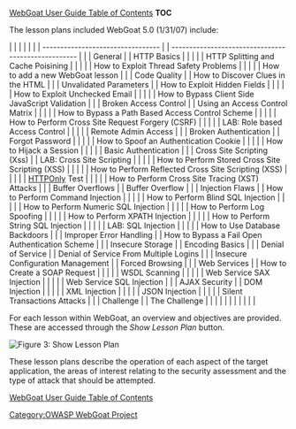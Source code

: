 [WebGoat User Guide Table of
Contents](WebGoat_User_Guide_Table_of_Contents "wikilink") __TOC__

The lesson plans included WebGoat 5.0 (1/31/07) include:

|  |                                   |  |                                                     |
|  | --------------------------------- |  | --------------------------------------------------- |
|  | General                           |  | HTTP Basics                                         |
|  |                                   |  | HTTP Splitting and Cache Poisining                  |
|  |                                   |  | How to Exploit Thread Safety Problems               |
|  |                                   |  | How to add a new WebGoat lesson                     |
|  | Code Quality                      |  | How to Discover Clues in the HTML                   |
|  | Unvalidated Parameters            |  | How to Exploit Hidden Fields                        |
|  |                                   |  | How to Exploit Unchecked Email                      |
|  |                                   |  | How to Bypass Client Side JavaScript Validation     |
|  | Broken Access Control             |  | Using an Access Control Matrix                      |
|  |                                   |  | How to Bypass a Path Based Access Control Scheme    |
|  |                                   |  | How to Perform Cross Site Request Forgery (CSRF)    |
|  |                                   |  | LAB: Role based Access Control                      |
|  |                                   |  | Remote Admin Access                                 |
|  | Broken Authentication             |  | Forgot Password                                     |
|  |                                   |  | How to Spoof an Authentication Cookie               |
|  |                                   |  | How to Hijack a Session                             |
|  |                                   |  | Basic Authentication                                |
|  | Cross Site Scripting (Xss)        |  | LAB: Cross Site Scripting                           |
|  |                                   |  | How to Perform Stored Cross Site Scripting (XSS)    |
|  |                                   |  | How to Perform Reflected Cross Site Scripting (XSS) |
|  |                                   |  | [HTTPOnly](HTTPOnly "wikilink") Test                |
|  |                                   |  | How to Perform Cross Site Tracing (XST) Attacks     |
|  | Buffer Overflows                  |  | Buffer Overflow                                     |
|  | Injection Flaws                   |  | How to Perform Command Injection                    |
|  |                                   |  | How to Perform Blind SQL Injection                  |
|  |                                   |  | How to Perform Numeric SQL Injection                |
|  |                                   |  | How to Perform Log Spoofing                         |
|  |                                   |  | How to Perform XPATH Injection                      |
|  |                                   |  | How to Perform String SQL Injection                 |
|  |                                   |  | LAB: SQL Injection                                  |
|  |                                   |  | How to Use Database Backdoors                       |
|  | Improper Error Handling           |  | How to Bypass a Fail Open Authentication Scheme     |
|  | Insecure Storage                  |  | Encoding Basics                                     |
|  | Denial of Service                 |  | Denial of Service From Multiple Logins              |
|  | Insecure Configuration Management |  | Forced Browsing                                     |
|  | Web Services                      |  | How to Create a SOAP Request                        |
|  |                                   |  | WSDL Scanning                                       |
|  |                                   |  | Web Service SAX Injection                           |
|  |                                   |  | Web Service SQL Injection                           |
|  | AJAX Security                     |  | DOM Injection                                       |
|  |                                   |  | XML Injection                                       |
|  |                                   |  | JSON Injection                                      |
|  |                                   |  | Silent Transactions Attacks                         |
|  | Challenge                         |  | The Challenge                                       |
|  |                                   |  |                                                     |
|  |                                   |  |                                                     |

For each lesson within WebGoat, an overview and objectives are provided.
These are accessed through the *Show Lesson Plan* button.

![Figure 3: Show Lesson Plan](WebGoat_Show_Lesson_Plan.gif
"Figure 3: Show Lesson Plan")

These lesson plans describe the operation of each aspect of the target
application, the areas of interest relating to the security assessment
and the type of attack that should be attempted.

[WebGoat User Guide Table of
Contents](WebGoat_User_Guide_Table_of_Contents "wikilink")

[Category:OWASP WebGoat
Project](Category:OWASP_WebGoat_Project "wikilink")